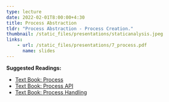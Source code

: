 ```yaml
---
type: lecture
date: 2022-02-01T8:00:00+4:30
title: Process Abstraction
tldr: "Process Abstraction - Process Creation."
thumbnail: /static_files/presentations/staticanalysis.jpeg
links:
    - url: /static_files/presentations/7_process.pdf
      name: slides
---
```

**Suggested Readings:**
- [Text Book: Process](https://pages.cs.wisc.edu/~remzi/OSTEP/cpu-intro.pdf)
- [Text Book: Process API](https://pages.cs.wisc.edu/~remzi/OSTEP/cpu-api.pdf)
- [Text Book: Process Handling](https://pages.cs.wisc.edu/~remzi/OSTEP/cpu-mechanisms.pdf)